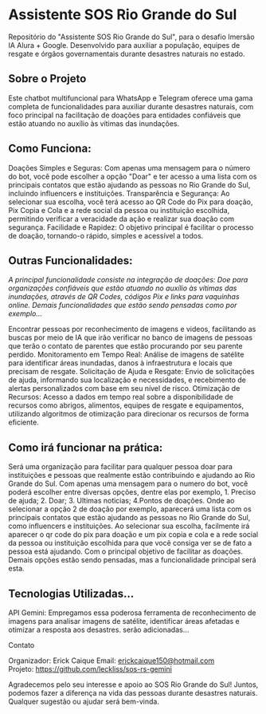 <h1> Assistente SOS Rio Grande do Sul </h1>
Repositório do "Assistente SOS Rio Grande do Sul", para o desafio Imersão IA Alura + Google. Desenvolvido para auxiliar a população, equipes de resgate e órgãos governamentais durante desastres naturais no estado.

<h2> Sobre o Projeto </h2>

Este chatbot multifuncional para WhatsApp e Telegram oferece uma gama completa de funcionalidades para auxiliar durante desastres naturais, com foco principal na facilitação de doações para entidades confiáveis que estão atuando no auxílio às vítimas das inundações.

<h2> Como Funciona: </h2>

Doações Simples e Seguras: Com apenas uma mensagem para o número do bot, você pode escolher a opção "Doar" e ter acesso a uma lista com os principais contatos que estão ajudando as pessoas no Rio Grande do Sul, incluindo influencers e instituições.
Transparência e Segurança: Ao selecionar sua escolha, você terá acesso ao QR Code do Pix para doação, Pix Copia e Cola e a rede social da pessoa ou instituição escolhida, permitindo verificar a veracidade da ação e realizar sua doação com segurança.
Facilidade e Rapidez: O objetivo principal é facilitar o processo de doação, tornando-o rápido, simples e acessível a todos.

<h2> Outras Funcionalidades: </h2>

*A principal funcionalidade consiste na integração de doações: Doe para organizações confiáveis que estão atuando no auxílio às vítimas das inundações, através de QR Codes, códigos Pix e links para vaquinhas online. Demais funcionalidades que estão sendo pensadas como por exemplo...*

Encontrar pessoas por reconhecimento de imagens e videos, facilitando as buscas por meio de IA que irão verificar no banco de imagens de pessoas que terão o contato de parentes que estão procurando por seu parente perdido.
Monitoramento em Tempo Real: Análise de imagens de satélite para identificar áreas inundadas, danos à infraestrutura e locais que precisam de resgate.
Solicitação de Ajuda e Resgate: Envio de solicitações de ajuda, informando sua localização e necessidades, e recebimento de alertas personalizados com base em seu nível de risco.
Otimização de Recursos: Acesso a dados em tempo real sobre a disponibilidade de recursos como abrigos, alimentos, equipes de resgate e equipamentos, utilizando algoritmos de otimização para direcionar os recursos de forma eficiente.

<h2>Como irá funcionar na prática: </h2>

Será uma organização para facilitar para qualquer pessoa doar para instituições e pessoas que realmente estão contribuindo e ajudando ao Rio Grande do Sul. Com apenas uma mensagem para o numero do bot, você poderá escolher entre diversas opções, dentre elas por exemplo, 1. Preciso de ajuda; 2. Doar; 3. Ultimas noticias; 4.Pontos de doações. Onde ao selecionar a opção 2 de doação por exemplo, aparecerá uma lista com os principais contatos que estão ajudando as pessoas no Rio Grande do Sul, como influencers e instituições. Ao selecionar sua escolha, facilmente irá aparecer o qr code do pix para doação e um pix copia e cola e a rede social da pessoa ou instituição escolhida para que você consiga ver se de fato a pessoa está ajudando. Com o principal objetivo de facilitar as doações.  Demais opções estão sendo pensadas, mas a funcionalidade principal será esta.


<h2> Tecnologias Utilizadas... </h2>

API Gemini: Empregamos essa poderosa ferramenta de reconhecimento de imagens para analisar imagens de satélite, identificar áreas afetadas e otimizar a resposta aos desastres.
serão adicionadas...

Contato

Organizador: Erick Caique
Email: erickcaique150@hotmail.com
Projeto: https://github.com/leckliss/sos-rs-gemini

Agradecemos pelo seu interesse e apoio ao SOS Rio Grande do Sul! Juntos, podemos fazer a diferença na vida das pessoas durante desastres naturais. Qualquer sugestão ou ajudar será bem-vinda.
